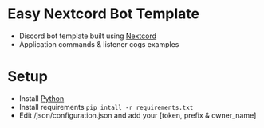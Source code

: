 # Easy Nextcord Bot Template 
+ Discord bot template built using [Nextcord](https://docs.nextcord.dev/en/stable/)
+ Application commands & listener cogs examples

# Setup
+ Install [Python](https://www.python.org/)
+ Install requirements `pip intall -r requirements.txt`
+ Edit /json/configuration.json and add your [token, prefix & owner_name]




